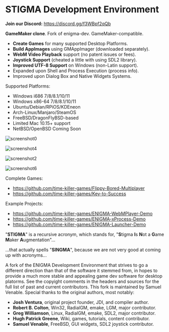# STIGMA Development Environment

**Join our Discord:** https://discord.gg/f3WBpf2qQb

**GameMaker clone**. Fork of enigma-dev. GameMaker-compatible.

- **Create Games** for many supported Desktop Platforms.
- **Build AppImages** using GMAppImager (downloaded separately).
- **WebM Video Playback** support (no patent issues or fees).
- **Joystick Support** (cheated a little with using SDL2 library).
- **Improved UTF-8 Support** on Windows (non-Latin support).
- Expanded upon Shell and Process Execution (process info).
- Improved upon Dialog Box and Native Widgets Systems.

Supported Platforms:

- Windows i686 7/8/8.1/10/11
- Windows x86-64 7/8/8.1/10/11
- Ubuntu/Debian/RPiOS/KDEneon
- Arch-Linux/Manjaro/SteamOS
- FreeBSD/DragonFlyBSD-based
- Limited Mac 10.15+ support
- NetBSD/OpenBSD Coming Soon

![screenshot0](https://github.com/time-killer-games/stigma-dev/raw/master/Resources/screenshot0.png)

![screenshot4](https://github.com/time-killer-games/stigma-dev/raw/master/Resources/screenshot4.png)

![screenshot2](https://github.com/time-killer-games/stigma-dev/raw/master/Resources/screenshot2.png)

![screenshot6](https://github.com/time-killer-games/stigma-dev/raw/master/Resources/screenshot6.png)

Complete Games:

- https://github.com/time-killer-games/Flippy-Bored-Multiplayer
- https://github.com/time-killer-games/Key-to-Success

Example Projects:

- https://github.com/time-killer-games/ENIGMA-WebMPlayer-Demo
- https://github.com/time-killer-games/ENIGMA-xProcess-Demo
- https://github.com/time-killer-games/ENIGMA-Launcher-Demo

"**STIGMA**" is a recursive acronym, which stands for, "**S**tigma **I**s **N**ot a **G**ame **M**aker **A**ugmentation"...

...that actually spells "**SINGMA**", because we are not very good at coming up with acronyms...

A fork of the ENIGMA Development Environment that strives to go a different direction than that of the software it stemmed from, in hopes to provide a much more stable and appealing game dev software for desktop platorms. See the copyight comments in the headers and sources for the full list of past and current contributors. This fork is maintained by Samuel Venable. Special thanks to the original authors, most notably:

- **Josh Ventura**, original project founder, JDI, and compiler author.
- **Robert B. Colton**, Win32, RadialGM, emake, LGM, major contributor.
- **Greg Williamson**, Linux, RadialGM, emake, SDL2, major contributor.
- **Hugh Patrick Greene**, Wiki, games, tutorials, content contributor.
- **Samuel Venable**, FreeBSD, GUI widgets, SDL2 joystick contributor.
